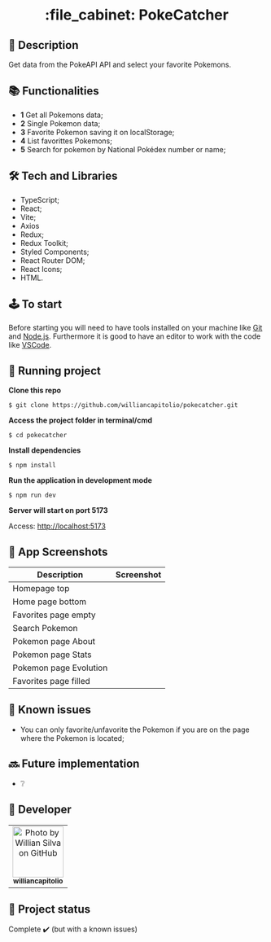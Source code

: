 <h1 align="center">:file_cabinet: PokeCatcher</h1>

## :memo: Description

Get data from the PokeAPI API and select your favorite Pokemons.

## :books: Functionalities

- <b>1</b> Get all Pokemons data;
- <b>2</b> Single Pokemon data;
- <b>3</b> Favorite Pokemon saving it on localStorage;
- <b>4</b> List favorittes Pokemons;
- <b>5</b> Search for pokemon by National Pokédex number or name;

## :hammer_and_wrench: Tech and Libraries

- TypeScript;
- React;
- Vite;
- Axios
- Redux;
- Redux Toolkit;
- Styled Components;
- React Router DOM;
- React Icons;
- HTML.

## :joystick: To start

Before starting you will need to have tools installed on your machine like [Git](https://git-scm.com) and [Node.js](https://nodejs.org/en/). Furthermore it is good to have an editor to work with the code like [VSCode](https://code.visualstudio.com/).

## :rocket: Running project

**Clone this repo**

```
$ git clone https://github.com/williancapitolio/pokecatcher.git
```

**Access the project folder in terminal/cmd**

```
$ cd pokecatcher
```

**Install dependencies**

```
$ npm install
```

**Run the application in development mode**

```
$ npm run dev
```

**Server will start on port 5173**

Access: [http://localhost:5173](http://localhost:5173)

## :camera_flash: App Screenshots

| Description            | Screenshot |
|------------------------|------------|
| Homepage top           | ![]()      |
| Home page bottom       | ![]()      |
| Favorites page empty   | ![]()      |
| Search Pokemon         | ![]()      |
| Pokemon page About     | ![]()      |
| Pokemon page Stats     | ![]()      |
| Pokemon page Evolution | ![]()      |
| Favorites page filled  | ![]()      |

## :rotating_light: Known issues

- You can only favorite/unfavorite the Pokemon if you are on the page where the Pokemon is located;

## :soon: Future implementation

- :grey_question:

## :call_me_hand: Developer

<table>
  <tr>
    <td align="center">
      <a href="http://github.com/williancapitolio">
        <img src="https://avatars.githubusercontent.com/u/70084163?v=4" width="100px;" alt="Photo by Willian Silva on GitHub"/><br>
        <sub>
          <b>williancapitolio</b>
        </sub>
      </a>
    </td>
  </tr>
</table>

## :dart: Project status

Complete :heavy_check_mark: (but with a known issues)